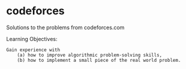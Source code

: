 # codeforces

Solutions to the problems from codeforces.com


Learning Objectives: 

    Gain experience with 
        (a) how to improve algorithmic problem-solving skills, 
        (b) how to implement a small piece of the real world problem.